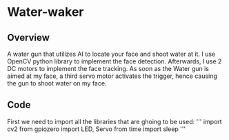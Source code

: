 # Water-waker
## Overview
A water gun that utilizes AI to locate your face and shoot water at it. I use OpenCV python library to implement the face detection. Afterwards, I use 2 DC motors to implement the face tracking. As soon as the Water gun is aimed at my face, a third servo motor activates the trigger, hence causing the gun to shoot water on my face.
## Code
First we need to import all the libraries that are ghoing to be used:
'''
import cv2
from gpiozero import LED, Servo
from time import sleep
'''
